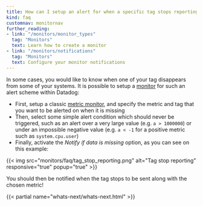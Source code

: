 ```yaml
---
title: How can I setup an alert for when a specific tag stops reporting?
kind: faq
customnav: monitornav
further_reading:
- link: "/monitors/monitor_types"
  tag: "Monitors"
  text: Learn how to create a monitor
- link: "/monitors/notifications"
  tag: "Monitors"
  text: Configure your monitor notifications
---
```


In some cases, you would like to know when one of your tag disappears from some of your systems. It is possible to setup a [monitor](/monitors/) for such an alert scheme within Datadog:

* First, setup a classic [metric monitor](/monitors/monitor_types/metric), and specify the metric and tag that you want to be alerted on when it is missing
* Then, select some simple alert condition which should never be triggered, such as an alert over a very large value (e.g. `a > 1000000`) or under an impossible negative value (e.g. `a < -1` for a positive metric such as `system.cpu.user`)
* Finally, activate the _Notify if data is missing_ option, as you can see on this example:

{{< img src="monitors/faq/tag_stop_reporting.png" alt="Tag stop reporting" responsive="true" popup="true" >}}

You should then be notified when the tag stops to be sent along with the chosen metric!

{{< partial name="whats-next/whats-next.html" >}}